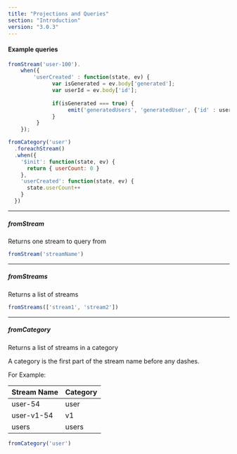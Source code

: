```yaml
---
title: "Projections and Queries"
section: "Introduction"
version: "3.0.3"
---
```



#### Example queries

```JavaScript
fromStream('user-100').
    when({
        'userCreated' : function(state, ev) {
              var isGenerated = ev.body['generated'];
              var userId = ev.body['id'];
              
              if(isGenerated === true) {
                   emit('generatedUsers', 'generatedUser', {'id' : userId})
              }
         }
    });
```

```JavaScript
fromCategory('user')
  .foreachStream()
  .when({
    '$init': function(state, ev) {
      return { userCount: 0 }
    },
    'userCreated': function(state, ev) {
      state.userCount++
    }
  })
```

------------


##### fromStream 
Returns one stream to query from
```JavaScript
fromStream('streamName')
```

-----

##### fromStreams
Returns a list of streams
```JavaScript  
fromStreams(['stream1', 'stream2'])
```

-----

##### fromCategory
Returns a list of streams in a category

A category is the first part of the stream name before any dashes.

For Example:

Stream Name  | Category
------------- | -------------
user-54  | user
user-v1-54  | v1
users | users

```JavaScript  
fromCategory('user')
```
